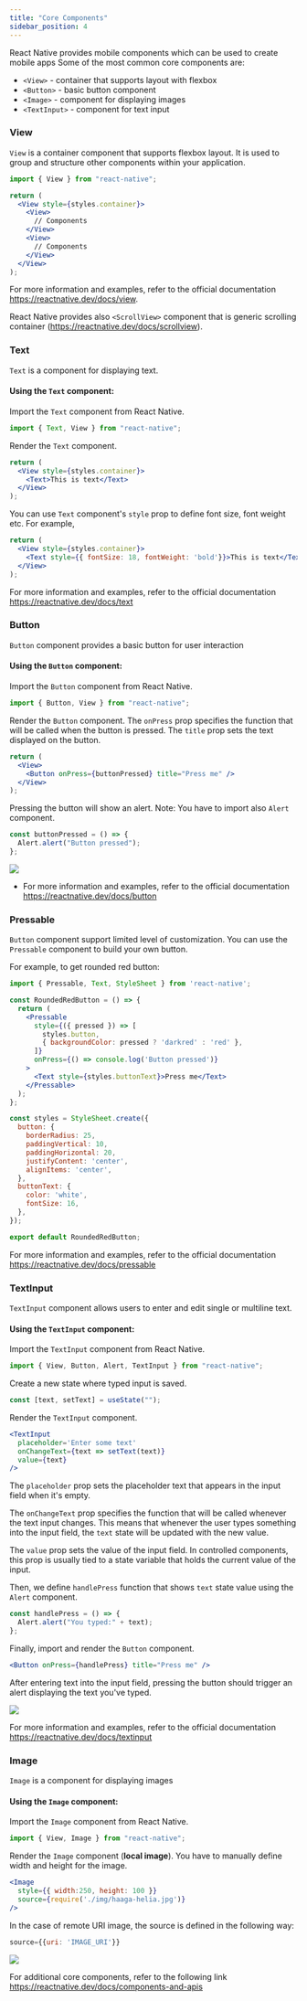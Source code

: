 ```yaml
---
title: "Core Components"
sidebar_position: 4
---
```

React Native provides mobile components which can be used to create mobile apps
Some of the most common core components are:
- `<View>` - container that supports layout with flexbox
- `<Button>` - basic button component
- `<Image>` - component for displaying images
- `<TextInput>` - component for text input

### View 
`View` is a container component that supports flexbox layout. It is used to group and structure other components within your application. 

```jsx
import { View } from "react-native";

return (
  <View style={styles.container}>
    <View>
      // Components
    </View>
    <View>
      // Components
    </View>
  </View>
);
```
For more information and examples, refer to the official documentation https://reactnative.dev/docs/view. 

React Native provides also `<ScrollView>` component that is generic scrolling container (https://reactnative.dev/docs/scrollview).

### Text
`Text` is a component for displaying text.

#### Using the `Text` component:
Import the `Text` component from React Native.

```js
import { Text, View } from "react-native";
```
Render the `Text` component.
```jsx
return (
  <View style={styles.container}>
    <Text>This is text</Text>
  </View>
);
```
You can use `Text` component's `style` prop to define font size, font weight etc. For example,

```jsx
return (
  <View style={styles.container}>
    <Text style={{ fontSize: 18, fontWeight: 'bold'}}>This is text</Text>
  </View>
);
```

For more information and examples, refer to the official documentation https://reactnative.dev/docs/text

### Button
`Button` component provides a basic button for user interaction

#### Using the `Button` component:
Import the `Button` component from React Native.
```js
import { Button, View } from "react-native";
```
Render the `Button` component.  The `onPress` prop specifies the function that will be called when the button is pressed. The `title` prop sets the text displayed on the button. 

```jsx
return (
  <View>
    <Button onPress={buttonPressed} title="Press me" />
  </View>
);
```
Pressing the button will show an alert. Note: You have to import also `Alert` component.
```js
const buttonPressed = () => {
  Alert.alert("Button pressed");
};
```
![](img/button.png)

- For more information and examples, refer to the official documentation https://reactnative.dev/docs/button

### Pressable
`Button` component support limited level of customization. You can use the `Pressable` component to build your own button.

For example, to get rounded red button:
```jsx
import { Pressable, Text, StyleSheet } from 'react-native';

const RoundedRedButton = () => {
  return (
    <Pressable
      style={({ pressed }) => [
        styles.button,
        { backgroundColor: pressed ? 'darkred' : 'red' },
      ]}
      onPress={() => console.log('Button pressed')}
    >
      <Text style={styles.buttonText}>Press me</Text>
    </Pressable>
  );
};

const styles = StyleSheet.create({
  button: {
    borderRadius: 25,
    paddingVertical: 10,
    paddingHorizontal: 20,
    justifyContent: 'center',
    alignItems: 'center',
  },
  buttonText: {
    color: 'white',
    fontSize: 16,
  },
});

export default RoundedRedButton;

```
For more information and examples, refer to the official documentation https://reactnative.dev/docs/pressable

### TextInput
`TextInput` component allows users to enter and edit single or multiline text.

#### Using the `TextInput` component:
Import the `TextInput` component from React Native.

```js
import { View, Button, Alert, TextInput } from "react-native";
```
Create a new state where typed input is saved.
```js
const [text, setText] = useState("");
```
Render the `TextInput` component.
```jsx
<TextInput
  placeholder='Enter some text'
  onChangeText={text => setText(text)} 
  value={text} 
/>
```
The `placeholder`  prop sets the placeholder text that appears in the input field when it's empty. 

The `onChangeText` prop specifies the function that will be called whenever the text input changes. This means that whenever the user types something into the input field, the `text` state will be updated with the new value. 

The `value` prop sets the value of the input field. In controlled components, this prop is usually tied to a state variable that holds the current value of the input.

Then, we define `handlePress` function that shows `text` state value using the `Alert` component.

```js
const handlePress = () => {
  Alert.alert("You typed:" + text);
};
```
Finally, import and render the `Button` component.
```jsx
<Button onPress={handlePress} title="Press me" />
```
After entering text into the input field, pressing the button should trigger an alert displaying the text you've typed.

![](img/textinput.png)

For more information and examples, refer to the official documentation https://reactnative.dev/docs/textinput

### Image
`Image` is a component for displaying images

#### Using the `Image` component:
Import the `Image` component from React Native.

```js
import { View, Image } from "react-native";
```
Render the `Image` component (**local image**). You have to manually define width and height for the image.

```jsx
<Image
  style={{ width:250, height: 100 }}
  source={require('./img/haaga-helia.jpg')} 
/>
```
In the case of remote URI image, the source is defined in the following way:
```jsx
source={{uri: 'IMAGE_URI'}}
```

![](img/image.png)

For additional core components, refer to the following link https://reactnative.dev/docs/components-and-apis